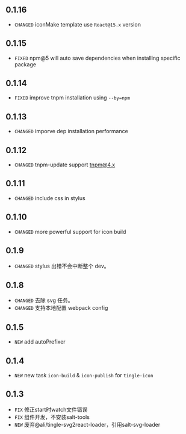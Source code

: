 ## 0.1.16

* `CHANGED` iconMake template use `React@15.x` version

## 0.1.15 

* `FIXED` npm@5 will auto save dependencies when installing specific package 

## 0.1.14

* `FIXED` improve tnpm installation using `--by=npm`

## 0.1.13

* `CHANGED` imporve dep installation performance

## 0.1.12

* `CHANGED` tnpm-update support tnpm@4.x

## 0.1.11

* `CHANGED` include css in stylus

## 0.1.10

* `CHANGED` more powerful support for icon build

## 0.1.9

* `CHANGED` stylus 出错不会中断整个 dev。

## 0.1.8

* `CHANGED` 去除 svg 任务。
* `CHANGED` 支持本地配置 webpack config

## 0.1.5

* `NEW` add autoPrefixer

## 0.1.4

* `NEW` new task `icon-build` & `icon-publish` for `tingle-icon`

## 0.1.3

* `FIX` 修正start时watch文件错误
* `FIX` 组件开发，不安装salt-tools
* `NEW` 废弃@ali/tingle-svg2react-loader，引用salt-svg-loader